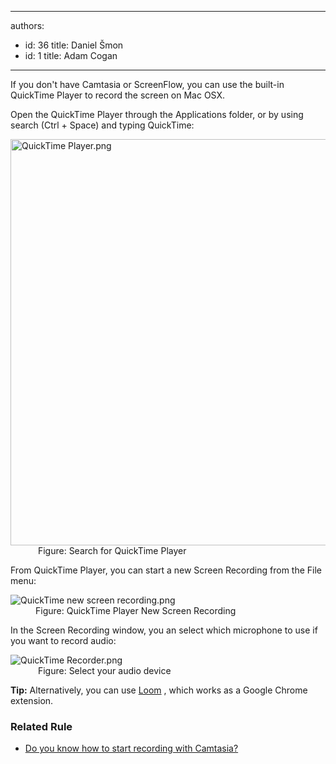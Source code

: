 

---
authors:
  - id: 36
    title: Daniel Šmon
  - id: 1
    title: Adam Cogan
---




<span class='intro'> If you don't have Camtasia or ScreenFlow, you can use the built-in QuickTime Player to record the screen on Mac OSX.<br> </span>

<p>Open the QuickTime Player through the Applications folder, or by using search (Ctrl + Space) and typing QuickTime&#58;</p><dl class="image"><dt><img alt="QuickTime Player.png" src="/PublishingImages/QuickTime%20Player.png" style="width&#58;650px;" /></dt><dd>&#160;Figure&#58; Search for QuickTime Player</dd></dl><p>From QuickTime&#160;Player, you can start a new&#160;Screen Recording from the File menu&#58;&#160;</p><dl class="image"><dt><img alt="QuickTime new screen recording.png" src="/PublishingImages/QuickTime%20new%20screen%20recording.png" /></dt><dd>Figure&#58; QuickTime Player New Screen Recording&#160;</dd></dl><p>In the Screen Recording window, you an select which microphone to use if you want to record audio&#58;</p><dl class="image"><dt><img alt="QuickTime Recorder.png" src="/PublishingImages/QuickTime%20Recorder.png" /></dt><dd>&#160;Figure&#58; Select your audio device</dd></dl> 
<p class="greyBox">
   <b> Tip&#58;</b> Alternatively, you can use <a href="https&#58;//www.useloom.com/">Loom</a> <img src="/Style%20Library/SSW/CoreImages/external.gif" title="You are now leaving SSW" alt="" />, which works as a Google Chrome extension. <br></p><h3 class="ssw15-rteElement-H3">Related Rule <br></h3><ul><li><a href="/_layouts/15/FIXUPREDIRECT.ASPX?WebId=3dfc0e07-e23a-4cbb-aac2-e778b71166a2&amp;TermSetId=07da3ddf-0924-4cd2-a6d4-a4809ae20160&amp;TermId=84dca81b-9cc2-4b6a-a237-948304131b54">Do you know how to start recording with Camtasia?​​</a> <br></li></ul><br>


